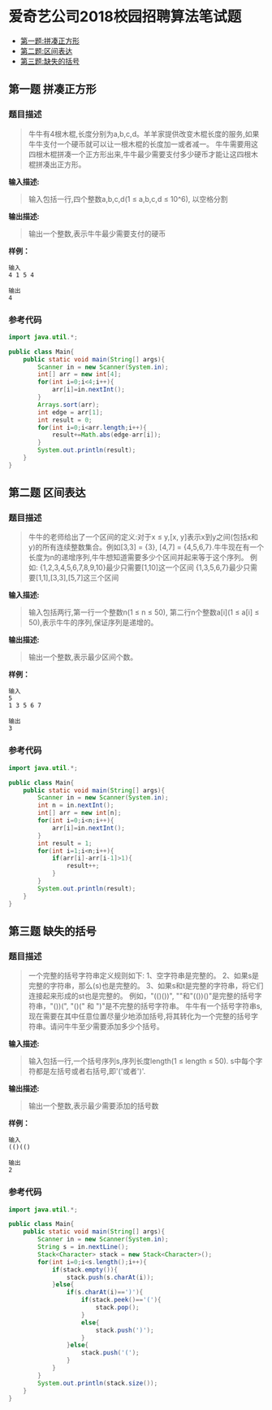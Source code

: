 # 爱奇艺公司2018校园招聘算法笔试题

<!-- TOC -->
* [第一题:拼凑正方形](#第一题-拼凑正方形)
* [第二题:区间表达](#第二题-区间表达)
* [第三题:缺失的括号](#第三题-缺失的括号)
<!-- TOC -->


## 第一题 拼凑正方形

### 题目描述
>牛牛有4根木棍,长度分别为a,b,c,d。羊羊家提供改变木棍长度的服务,如果牛牛支付一个硬币就可以让一根木棍的长度加一或者减一。
牛牛需要用这四根木棍拼凑一个正方形出来,牛牛最少需要支付多少硬币才能让这四根木棍拼凑出正方形。

**输入描述:**
>输入包括一行,四个整数a,b,c,d(1 ≤ a,b,c,d ≤ 10^6), 以空格分割


**输出描述:**
>输出一个整数,表示牛牛最少需要支付的硬币

**样例：**
```
输入
4 1 5 4

输出
4
```

### 参考代码
```java
import java.util.*;

public class Main{
    public static void main(String[] args){
        Scanner in = new Scanner(System.in);
        int[] arr = new int[4];
        for(int i=0;i<4;i++){
            arr[i]=in.nextInt();
        }
        Arrays.sort(arr);
        int edge = arr[1];
        int result = 0;
        for(int i=0;i<arr.length;i++){
            result+=Math.abs(edge-arr[i]);
        }
        System.out.println(result);
    }
}
```

## 第二题 区间表达

### 题目描述
>牛牛的老师给出了一个区间的定义:对于x ≤ y,[x, y]表示x到y之间(包括x和y)的所有连续整数集合。例如[3,3] = {3}, [4,7] = {4,5,6,7}.牛牛现在有一个长度为n的递增序列,牛牛想知道需要多少个区间并起来等于这个序列。
例如:
{1,2,3,4,5,6,7,8,9,10}最少只需要[1,10]这一个区间
{1,3,5,6,7}最少只需要[1,1],[3,3],[5,7]这三个区间 

**输入描述:**
>输入包括两行,第一行一个整数n(1 ≤ n ≤ 50),
第二行n个整数a[i](1 ≤ a[i] ≤ 50),表示牛牛的序列,保证序列是递增的。


**输出描述:**
>输出一个整数,表示最少区间个数。

**样例：**
```
输入
5
1 3 5 6 7

输出
3
```

### 参考代码
```java
import java.util.*;

public class Main{
    public static void main(String[] args){
        Scanner in = new Scanner(System.in);
        int n = in.nextInt();
        int[] arr = new int[n];
        for(int i=0;i<n;i++){
            arr[i]=in.nextInt();
        }
        int result = 1;
        for(int i=1;i<n;i++){
            if(arr[i]-arr[i-1]>1){
                result++;
            }
        }
        System.out.println(result);
    }
}
```

## 第三题 缺失的括号

### 题目描述
>一个完整的括号字符串定义规则如下:
1、空字符串是完整的。
2、如果s是完整的字符串，那么(s)也是完整的。
3、如果s和t是完整的字符串，将它们连接起来形成的st也是完整的。
例如，"(()())", ""和"(())()"是完整的括号字符串，"())(", "()(" 和 ")"是不完整的括号字符串。
牛牛有一个括号字符串s,现在需要在其中任意位置尽量少地添加括号,将其转化为一个完整的括号字符串。请问牛牛至少需要添加多少个括号。 

**输入描述:**
>输入包括一行,一个括号序列s,序列长度length(1 ≤ length ≤ 50).
s中每个字符都是左括号或者右括号,即'('或者')'.


**输出描述:**
>输出一个整数,表示最少需要添加的括号数

**样例：**
```
输入
(()(()

输出
2
```

### 参考代码
```java
import java.util.*;

public class Main{
    public static void main(String[] args){
        Scanner in = new Scanner(System.in);
        String s = in.nextLine();
        Stack<Character> stack = new Stack<Character>();
        for(int i=0;i<s.length();i++){
            if(stack.empty()){
                stack.push(s.charAt(i));
            }else{
                if(s.charAt(i)==')'){
                    if(stack.peek()=='('){
                        stack.pop();
                    }
                    else{
                        stack.push(')');
                    }
                }else{
                    stack.push('(');
                }
            }
        }
        System.out.println(stack.size());
    }
}
```
